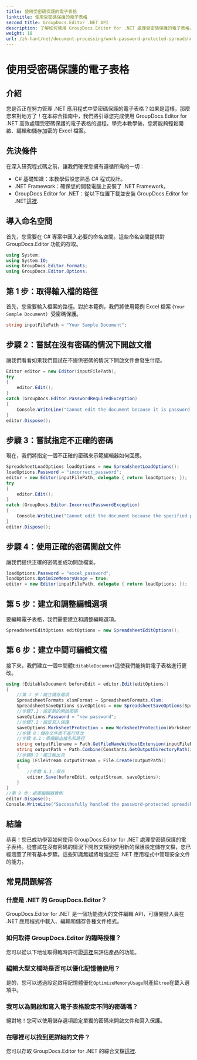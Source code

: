 ```yaml
---
title: 使用受密碼保護的電子表格
linktitle: 使用受密碼保護的電子表格
second_title: GroupDocs.Editor .NET API
description: 了解如何使用 GroupDocs.Editor for .NET 處理受密碼保護的電子表格。本詳細指南將引導您完成開啟和儲存安全 Excel 檔案的過程。
weight: 18
url: /zh-hant/net/document-processing/work-password-protected-spreadsheets/
---
```


# 使用受密碼保護的電子表格

## 介紹
您是否正在努力管理 .NET 應用程式中受密碼保護的電子表格？如果是這樣，那麼您來對地方了！在本綜合指南中，我們將引導您完成使用 GroupDocs.Editor for .NET 高效處理受密碼保護的電子表格的過程。學完本教學後，您將能夠輕鬆開啟、編輯和儲存加密的 Excel 檔案。
## 先決條件
在深入研究程式碼之前，讓我們確保您擁有遵循所需的一切：
- C# 基礎知識：本教學假設您熟悉 C# 程式設計。
- .NET Framework：確保您的開發電腦上安裝了 .NET Framework。
-  GroupDocs.Editor for .NET：從以下位置下載並安裝 GroupDocs.Editor for .NET[這裡](https://releases.groupdocs.com/editor/net/).
## 導入命名空間
首先，您需要在 C# 專案中匯入必要的命名空間。這些命名空間提供對 GroupDocs.Editor 功能的存取。
```csharp
using System;
using System.IO;
using GroupDocs.Editor.Formats;
using GroupDocs.Editor.Options;
```
## 第 1 步：取得輸入檔的路徑
首先，您需要輸入檔案的路徑。對於本範例，我們將使用範例 Excel 檔案 (`Your Sample Document`）受密碼保護。
```csharp
string inputFilePath = "Your Sample Document";
```
## 步驟 2：嘗試在沒有密碼的情況下開啟文檔
讓我們看看如果我們嘗試在不提供密碼的情況下開啟文件會發生什麼。
```csharp
Editor editor = new Editor(inputFilePath);
try
{
    editor.Edit();
}
catch (GroupDocs.Editor.PasswordRequiredException)
{
    Console.WriteLine("Cannot edit the document because it is password-protected. A password is required.");
}
editor.Dispose();
```
## 步驟 3：嘗試指定不正確的密碼
現在，我們將指定一個不正確的密碼來示範編輯器如何回應。
```csharp
SpreadsheetLoadOptions loadOptions = new SpreadsheetLoadOptions();
loadOptions.Password = "incorrect_password";
editor = new Editor(inputFilePath, delegate { return loadOptions; });
try
{
    editor.Edit();
}
catch (GroupDocs.Editor.IncorrectPasswordException)
{
    Console.WriteLine("Cannot edit the document because the specified password is incorrect.");
}
editor.Dispose();
```
## 步驟 4：使用正確的密碼開啟文件
讓我們提供正確的密碼並成功開啟檔案。
```csharp
loadOptions.Password = "excel_password";
loadOptions.OptimizeMemoryUsage = true;
editor = new Editor(inputFilePath, delegate { return loadOptions; });
```
## 第 5 步：建立和調整編輯選項
要編輯電子表格，我們需要建立和調整編輯選項。
```csharp
SpreadsheetEditOptions editOptions = new SpreadsheetEditOptions();
```
## 第 6 步：建立中間可編輯文檔
接下來，我們建立一個中間體`EditableDocument`這使我們能夠對電子表格進行更改。
```csharp
using (EditableDocument beforeEdit = editor.Edit(editOptions))
{
    //第 7 步：建立儲存選項
    SpreadsheetFormats xlsmFormat = SpreadsheetFormats.Xlsm;
    SpreadsheetSaveOptions saveOptions = new SpreadsheetSaveOptions(SpreadsheetFormats.Xlsm);
    //步驟7.1：設定新的開啟密碼
    saveOptions.Password = "new password";
    //步驟7.2：設定寫入保護
    saveOptions.WorksheetProtection = new WorksheetProtection(WorksheetProtectionType.All, "write password");
    //步驟 8：儲存文件而不進行修改
    //步驟 8.1：準備輸出檔名和路徑
    string outputFilename = Path.GetFileNameWithoutExtension(inputFilePath) + "." + xlsmFormat.Extension;
    string outputPath = Path.Combine(Constants.GetOutputDirectoryPath(inputFilePath), outputFilename);
    //步驟8.2：建立輸出流
    using (FileStream outputStream = File.Create(outputPath))
    {
        //步驟 8.3：保存
        editor.Save(beforeEdit, outputStream, saveOptions);
    }
}
//第 9 步：處置編輯器實例
editor.Dispose();
Console.WriteLine("Successfully handled the password-protected spreadsheet. Editor instance has been disposed: {0}", editor.IsDisposed ? "Yes" : "No");
```
## 結論
恭喜！您已成功學習如何使用 GroupDocs.Editor for .NET 處理受密碼保護的電子表格。從嘗試在沒有密碼的情況下開啟文檔到使用新的保護設定儲存文檔，您已經涵蓋了所有基本步驟。這些知識無疑將增強您在 .NET 應用程式中管理安全文件的能力。
## 常見問題解答
### 什麼是 .NET 的 GroupDocs.Editor？
GroupDocs.Editor for .NET 是一個功能強大的文件編輯 API，可讓開發人員在 .NET 應用程式中載入、編輯和儲存各種文件格式。
### 如何取得 GroupDocs.Editor 的臨時授權？
您可以從以下地址取得臨時許可證[這裡](https://purchase.groupdocs.com/temporary-license/)來評估產品的功能。
### 編輯大型文檔時是否可以優化記憶體使用？
是的，您可以透過設定啟用記憶體優化`OptimizeMemoryUsage`財產給`true`在載入選項中。
### 我可以為開啟和寫入電子表格設定不同的密碼嗎？
絕對地！您可以使用儲存選項設定單獨的密碼來開啟文件和寫入保護。
### 在哪裡可以找到更詳細的文件？
您可以存取 GroupDocs.Editor for .NET 的綜合文檔[這裡](https://tutorials.groupdocs.com/editor/net/).